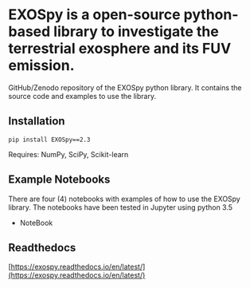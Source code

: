 # EXOSpy is a open-source python-based library to investigate the terrestrial exosphere and its FUV emission.

GitHub/Zenodo repository of the EXOSpy python library. It contains the source code and examples to use the library.

## Installation
```pip install EXOSpy==2.3 ```

Requires: NumPy, SciPy, Scikit-learn

## Example Notebooks

There are four (4) notebooks with examples of how to use the EXOSpy library. The notebooks have been tested in Jupyter using python 3.5 
- NoteBook


## Readthedocs

[https://exospy.readthedocs.io/en/latest/](https://exospy.readthedocs.io/en/latest/)
